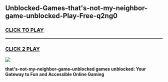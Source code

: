 
## Unblocked-Games-that's-not-my-neighbor-game-unblocked-Play-Free-q2ng0
<h3>
<a href="https://premium76.site?title=that's-not-my-neighbor-game-unblocked&ref=22A">CLICK TO PLAY</a></h3>
<hr>

<h3>
<a href="https://premium76.site?title=that's-not-my-neighbor-game-unblocked&ref=22A">CLICK 2 PLAY</a>
  
</h3>

<a href="https://premium76.site?title=that's-not-my-neighbor-game-unblocked&ref=22A"><img src="https://clearcache.store/games.png"></a>


**that's-not-my-neighbor-game-unblocked games unblocked: Your Gateway to Fun and Accessible Online Gaming**
